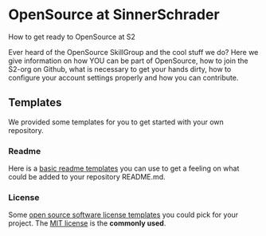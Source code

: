 # OpenSource at SinnerSchrader

How to get ready to OpenSource at S2

Ever heard of the OpenSource SkillGroup and the cool stuff we do? Here we give information on how YOU can be part of OpenSource, how to join the S2-org on Github, what is necessary to get your hands dirty, how to configure your account settings properly and how you can contribute.

## Templates

We provided some templates for you to get started with your own repository.

### Readme

Here is a [basic readme templates](https://github.com/sinnerschrader/oss-at-s2/tree/master/templates/readme) you can use to get a feeling on what could be added to your repository README.md.

### License

Some [open source software license templates](https://github.com/sinnerschrader/oss-at-s2/tree/master/templates/license) you could pick for your project. The [MIT license](https://github.com/sinnerschrader/oss-at-s2/blob/master/templates/license/MIT_License) is the **commonly used**.
